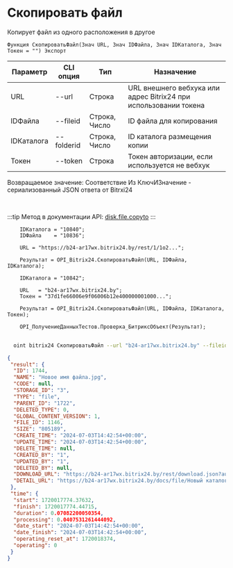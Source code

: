 ﻿---
sidebar_position: 8
---

# Скопировать файл
 Копирует файл из одного расположения в другое



`Функция СкопироватьФайл(Знач URL, Знач IDФайла, Знач IDКаталога, Знач Токен = "") Экспорт`

  | Параметр | CLI опция | Тип | Назначение |
  |-|-|-|-|
  | URL | --url | Строка | URL внешнего вебхука или адрес Bitrix24 при использовании токена |
  | IDФайла | --fileid | Строка, Число | ID файла для копирования |
  | IDКаталога | --folderid | Строка, Число | ID каталога размещения копии |
  | Токен | --token | Строка | Токен авторизации, если используется не вебхук |

  
  Возвращаемое значение:   Соответствие Из КлючИЗначение - сериализованный JSON ответа от Bitrxi24

<br/>

:::tip
Метод в документации API: [disk.file.copyto](https://dev.1c-bitrix.ru/rest_help/disk/file/disk_file_copyto.php)
:::
<br/>


```bsl title="Пример кода"
    IDКаталога = "10840";
    IDФайла    = "10836";

    URL = "https://b24-ar17wx.bitrix24.by/rest/1/1o2...";

    Результат = OPI_Bitrix24.СкопироватьФайл(URL, IDФайла, IDКаталога);

    IDКаталога = "10842";

    URL   = "b24-ar17wx.bitrix24.by";
    Токен = "37d1fe66006e9f06006b12e400000001000...";

    Результат = OPI_Bitrix24.СкопироватьФайл(URL, IDФайла, IDКаталога, Токен);

    OPI_ПолучениеДанныхТестов.Проверка_БитриксОбъект(Результат);
```



```sh title="Пример команды CLI"
    
  oint bitrix24 СкопироватьФайл --url "b24-ar17wx.bitrix24.by" --fileid "2484" --folderid "2490" --token "56898d66006e9f06006b12e400000001000..."

```

```json title="Результат"
{
 "result": {
  "ID": 1744,
  "NAME": "Новое имя файла.jpg",
  "CODE": null,
  "STORAGE_ID": "3",
  "TYPE": "file",
  "PARENT_ID": "1722",
  "DELETED_TYPE": 0,
  "GLOBAL_CONTENT_VERSION": 1,
  "FILE_ID": 1146,
  "SIZE": "805189",
  "CREATE_TIME": "2024-07-03T14:42:54+00:00",
  "UPDATE_TIME": "2024-07-03T14:42:54+00:00",
  "DELETE_TIME": null,
  "CREATED_BY": "1",
  "UPDATED_BY": "1",
  "DELETED_BY": null,
  "DOWNLOAD_URL": "https://b24-ar17wx.bitrix24.by/rest/download.json?auth=fe708566006e9f06006b12e4000000010000076fcba303ea853529aed2cefade1444b3&token=disk%7CaWQ9MTc0NCZfPWphdFBTRXpUdHI2anZKbDNxMDBwVTdRRVZ4aDdGVTMy%7CImRvd25sb2FkfGRpc2t8YVdROU1UYzBOQ1pmUFdwaGRGQlRSWHBVZEhJMmFuWktiRE54TURCd1ZUZFJSVlo0YURkR1ZUTXl8ZmU3MDg1NjYwMDZlOWYwNjAwNmIxMmU0MDAwMDAwMDEwMDAwMDc2ZmNiYTMwM2VhODUzNTI5YWVkMmNlZmFkZTE0NDRiMyI%3D.uOKd1v3hEnu7vsep0NhRk3RzXtyT21DBrrwPl3DxLG8%3D",
  "DETAIL_URL": "https://b24-ar17wx.bitrix24.by/docs/file/Новый каталог/Новое имя файла.jpg"
 },
 "time": {
  "start": 1720017774.37632,
  "finish": 1720017774.44715,
  "duration": 0.07082200050354,
  "processing": 0.0407531261444092,
  "date_start": "2024-07-03T14:42:54+00:00",
  "date_finish": "2024-07-03T14:42:54+00:00",
  "operating_reset_at": 1720018374,
  "operating": 0
 }
}
```
